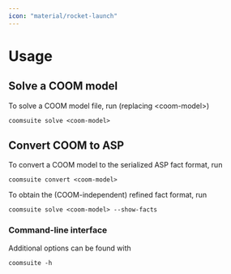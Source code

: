 ```yaml
---
icon: "material/rocket-launch"
---
```


# Usage

## Solve a COOM model

To solve a COOM model file, run (replacing <coom-model\>)
```console
coomsuite solve <coom-model>
```

## Convert COOM to ASP

To convert a COOM model to the serialized ASP fact format, run
```console
coomsuite convert <coom-model>
```

To obtain the (COOM-independent) refined fact format, run
```console
coomsuite solve <coom-model> --show-facts
```

### Command-line interface

Additional options can be found with

```console
coomsuite -h
```
